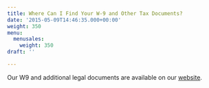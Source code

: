 ```yaml
---
title: Where Can I Find Your W-9 and Other Tax Documents?
date: '2015-05-09T14:46:35.000+00:00'
weight: 350
menu:
  menusales:
    weight: 350
draft: ''

---
```


Our W9 and additional legal documents are available on our [website](https://balsamiq.com/legal/).